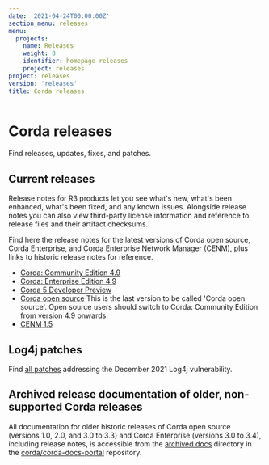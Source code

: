 ```yaml
---
date: '2021-04-24T00:00:00Z'
section_menu: releases
menu:
  projects:
    name: Releases
    weight: 8
    identifier: homepage-releases
    project: releases
project: releases
version: 'releases'
title: Corda releases
---
```


# Corda releases

Find releases, updates, fixes, and patches.

## Current releases

Release notes for R3 products let you see what's new, what's been enhanced, what's been fixed, and any known issues. Alongside release notes you can also view third-party license information and reference to release files and their artifact checksums.

Find here the release notes for the latest versions of Corda open source, Corda Enterprise, and Corda Enterprise Network Manager (CENM), plus links to historic release notes for reference.


* [Corda: Community Edition 4.9](../../en/release-notes/corda-community-4.9.md)
* [Corda: Enterprise Edition 4.9](../../en/release-notes/corda-enterprise-4.9.md)
* [Corda 5 Developer Preview](../../en/release-notes/corda-5-dev-preview.md)
* [Corda open source](../../en/release-notes/corda-os-4.8.md) This is the last version to be called 'Corda open source'. Open source users should switch to Corda: Community Edition from version 4.9 onwards.
* [CENM 1.5](../../en/release-notes/cenm-1.5.md)

## Log4j patches
Find [all patches](../../en/release-notes/log4j-patches.md) addressing the December 2021 Log4j vulnerability.

## Archived release documentation of older, non-supported Corda releases

All documentation for older historic releases of Corda open source (versions 1.0, 2.0, and 3.0 to 3.3) and Corda Enterprise (versions 3.0 to 3.4), including release notes, is accessible from the [archived docs](https://github.com/corda/corda-docs-portal/tree/main/archived-docs) directory in the [corda/corda-docs-portal](https://github.com/corda/corda-docs-portal) repository.
